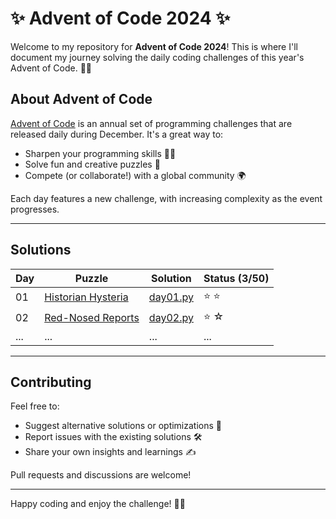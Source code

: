 # ✨ Advent of Code 2024 ✨

Welcome to my repository for **Advent of Code 2024**! 
This is where I'll document my journey solving the daily 
coding challenges of this year's Advent of Code. 🎄✨

## About Advent of Code

[Advent of Code](https://adventofcode.com/) is an annual set of programming challenges that are released daily during December. It's a great way to:

- Sharpen your programming skills 🧑‍💻
- Solve fun and creative puzzles 🎁
- Compete (or collaborate!) with a global community 🌍

Each day features a new challenge, with increasing complexity as the event progresses.

---

## Solutions

| Day | Puzzle                                                    | Solution                       | Status (3/50) |
|-----|-----------------------------------------------------------|--------------------------------|---------------|
| 01  | [Historian Hysteria](https://adventofcode.com/2024/day/1) | [day01.py](solutions/day01.py) | ⭐️ ⭐          |
| 02  | [Red-Nosed Reports](https://adventofcode.com/2024/day/2)  | [day02.py](solutions/day02.py) | ⭐ ☆           |
| ... | ...                                                       | ...                            | ...           |

---

## Contributing

Feel free to:

- Suggest alternative solutions or optimizations 🚀
- Report issues with the existing solutions 🛠️
- Share your own insights and learnings ✍️

Pull requests and discussions are welcome!

---

Happy coding and enjoy the challenge! 🎄🎅